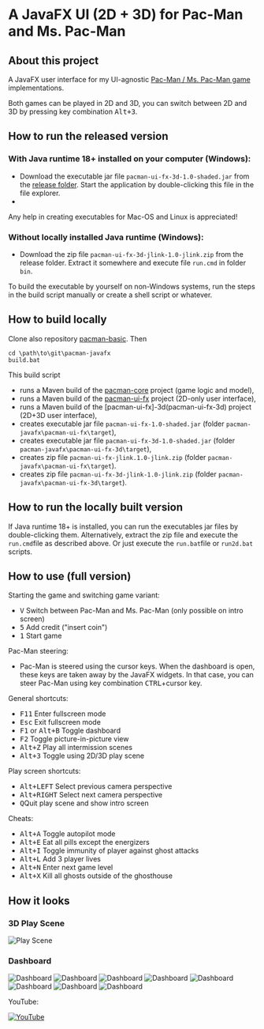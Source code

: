 # A JavaFX UI (2D + 3D) for Pac-Man and Ms. Pac-Man

## About this project

A JavaFX user interface for my UI-agnostic [Pac-Man / Ms. Pac-Man game](https://github.com/armin-reichert/pacman-basic) implementations. 

Both games can be played in 2D and 3D, you can switch between 2D and 3D by pressing key combination <kbd>Alt+3</kbd>.

## How to run the released version

### With Java runtime 18+ installed on your computer (Windows):
- Download the executable jar file `pacman-ui-fx-3d-1.0-shaded.jar` from the [release folder](https://github.com/armin-reichert/pacman-javafx/releases). Start the application by double-clicking this file in the file explorer. 
- 
Any help in creating executables for Mac-OS and Linux is appreciated!

### Without locally installed Java runtime (Windows):
- Download the zip file `pacman-ui-fx-3d-jlink-1.0-jlink.zip` from the release folder. Extract it somewhere and execute file `run.cmd` in folder `bin`.  

To build the executable by yourself on non-Windows systems, run the steps in the build script manually or create a shell script or whatever.

## How to build locally

Clone also repository [pacman-basic](https://github.com/armin-reichert/pacman-basic). Then

```
cd \path\to\git\pacman-javafx 
build.bat
```

This build script 
- runs a Maven build of the [pacman-core](https://github.com/armin-reichert/pacman-basic/tree/main/pacman-core) project (game logic and model),
- runs a Maven build of the [pacman-ui-fx](pacman-ui-fx) project (2D-only user interface),
- runs a Maven build of the [pacman-ui-fx]-3d(pacman-ui-fx-3d) project (2D+3D user interface),
- creates executable jar file `pacman-ui-fx-1.0-shaded.jar` (folder `pacman-javafx\pacman-ui-fx\target`),
- creates executable jar file `pacman-ui-fx-3d-1.0-shaded.jar` (folder `pacman-javafx\pacman-ui-fx-3d\target`),
- creates zip file `pacman-ui-fx-jlink.1.0-jlink.zip` (folder `pacman-javafx\pacman-ui-fx\target`).
- creates zip file `pacman-ui-fx-3d-jlink-1.0-jlink.zip` (folder `pacman-javafx\pacman-ui-fx-3d\target`).

## How to run the locally built version

If Java runtime 18+ is installed, you can run the executables jar files by double-clicking them. Alternatively, extract the zip file and execute the `run.cmd`file as described above. Or just execute the `run.bat`file or `run2d.bat` scripts.

## How to use (full version)

Starting the game and switching game variant:
- <kbd>V</kbd> Switch between Pac-Man and Ms. Pac-Man (only possible on intro screen)
- <kbd>5</kbd> Add credit ("insert coin")
- <kbd>1</kbd> Start game

Pac-Man steering:
- Pac-Man is steered using the cursor keys. When the dashboard is open, these keys are taken away by the JavaFX widgets. 
In that case, you can steer Pac-Man using key combination <kbd>CTRL</kbd>+cursor key.

General shortcuts:
- <kbd>F11</kbd> Enter fullscreen mode
- <kbd>Esc</kbd> Exit fullscreen mode
- <kbd>F1</kbd> or <kbd>Alt+B</kbd> Toggle dashboard
- <kbd>F2</kbd> Toggle picture-in-picture view
- <kbd>Alt+Z</kbd> Play all intermission scenes
- <kbd>Alt+3</kbd> Toggle using 2D/3D play scene

Play screen shortcuts:
- <kbd>Alt+LEFT</kbd> Select previous camera perspective
- <kbd>Alt+RIGHT</kbd> Select next camera perspective
- <kbd>Q</kbd>Quit play scene and show intro screen

Cheats:
  - <kbd>Alt+A</kbd> Toggle autopilot mode
  - <kbd>Alt+E</kbd> Eat all pills except the energizers
  - <kbd>Alt+I</kbd> Toggle immunity of player against ghost attacks
  - <kbd>Alt+L</kbd> Add 3 player lives
  - <kbd>Alt+N</kbd> Enter next game level
  - <kbd>Alt+X</kbd> Kill all ghosts outside of the ghosthouse 

## How it looks

### 3D Play Scene
![Play Scene](doc/pacman-maze.png)

### Dashboard

![Dashboard](doc/dashboard-geberal.png)
![Dashboard](doc/dashboard-shortcuts.png)
![Dashboard](doc/dashboard-appearance.png)
![Dashboard](doc/dashboard-3d-settings.png)
![Dashboard](doc/dashboard-game-control.png)
![Dashboard](doc/dashboard-game-info.png)
![Dashboard](doc/dashboard-ghost-info.png)
![Dashboard](doc/dashboard-about.png)

YouTube:

[![YouTube](doc/thumbnail.jpg)](https://www.youtube.com/watch?v=_3iQ-PKXX6Y)
